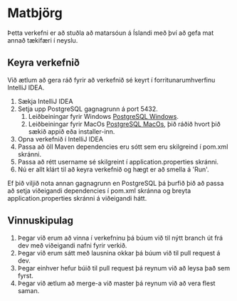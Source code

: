 # Matbjörg
Þetta verkefni er að stuðla að matarsóun á Íslandi með því að gefa mat annað tækifæri í neyslu.
## Keyra verkefnið
Við ætlum að gera ráð fyrir að verkefnið sé keyrt í forritunarumhverfinu IntelliJ IDEA.
1. Sækja IntelliJ IDEA
2. Setja upp PostgreSQL gagnagrunn á port 5432.
    1. Leiðbeiningar fyrir Windows [PostgreSQL Windows](https://www.postgresqltutorial.com/install-postgresql/).
    2. Leiðbeiningar fyrir MacOs [PostgreSQL MacOs](https://www.postgresql.org/download/macosx/), þið ráðið hvort þið 
    sækið appið eða installer-inn.
3. Opna verkefnið í IntelliJ IDEA
4. Passa að öll Maven dependencies eru sótt sem eru skilgreind í pom.xml skránni.
5. Passa að rétt username sé skilgreint í application.properties skránni.
6. Nú er allt klárt til að keyra verkefnið og hægt er að smella á 'Run'.

Ef þið viljið nota annan gagnagrunn en PostgreSQL þá þurfið þið að passa að setja viðeigandi dependencies í pom.xml
skránna og breyta application.properties skránni á viðeigandi hátt.
## Vinnuskipulag
1. Þegar við erum að vinna í verkefninu þá búum við til nýtt branch út frá dev með viðeigandi nafni fyrir verkið.
2. Þegar við erum sátt með lausnina okkar þá búum við til pull request á dev.
3. Þegar einhver hefur búið til pull request þá reynum við að leysa það sem fyrst.
4. Þegar við ætlum að merge-a við master þá reynum við að vera flest saman.
